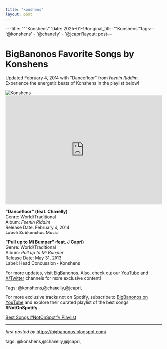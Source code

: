 ```yaml
---
title: "konshens"
layout: post
---
```

---title: "' 'Konshens''"date: 2025-01-19original_title: "'Konshens'"tags:  - '@konshens'  - '@chanelly'  - '@jcapri'layout: post---<!-- Title of the Post --><h1 >BigBanonos Favorite Songs by Konshens</h1> <!-- Introductory Text --><p >Updated February 4, 2014 with "Dancefloor" from <em>Feenin Riddim</em>. Experience the energetic beats of Konshens in the playlist below!</p> <!-- Featured Image --><div > <img src="https://i.scdn.co/image/ab67616d0000b2731a40dbda396e7c5dd82a2a13" alt="Konshens" /></div> <!-- Spotify Embed --><div > <iframe src="https://open.spotify.com/embed/playlist/140Jf3PXd8daurOD6PAGRB?utm_source=generator" width="100%" height="352" frameborder="0" allowfullscreen="" allow="autoplay; clipboard-write; encrypted-media; fullscreen; picture-in-picture" loading="lazy"></iframe></div> <!-- Song Information --><div > <p><strong>"Dancefloor" (feat. Chanelly)</strong><br> Genre: World/Traditional<br> Album: <em>Feenin Riddim</em><br> Release Date: February 4, 2014<br> Label: Subkonshus Music</p> <p><strong>"Pull up to Mi Bumper" (feat. J Capri)</strong><br> Genre: World/Traditional<br> Album: <em>Pull up to Mi Bumper</em><br> Release Date: May 31, 2013<br> Label: Head Concussion - Konshens</p></div> <!-- Footer Links --><div > <p>For more updates, visit <a href="https://bigbanonos.blogspot.com/" target="_blank">BigBanonos</a>. Also, check out our <a href="https://www.youtube.com/@BigBanonos" target="_blank">YouTube</a> and <a href="https://x.com/bigbanonos" target="_blank">X/Twitter</a> channels for more exclusive content!</p></div> <!-- Tags --><p >Tags: @konshens,@chanelly,@jcapri,</p><!--Subscribe and Playlist Links--><div>    <p>For more exclusive tracks not on Spotify, subscribe to <a href="https://www.youtube.com/@BigBanonos" target="_blank">BigBanonos on YouTube</a> and explore their curated playlist of the best songs <strong>#NotOnSpotify</strong>.</p>    <p><a href="https://www.youtube.com/playlist?list=PLtuNtuTatqI0kFahUCbtbfenC_ET5O_tr" target="_blank">Best Songs #NotOnSpotify Playlist<br /></a></p></div><hr /><p><em>first posted by</em> <a href="https://bigbanonos.blogspot.com/" rel="noopener" target="_new">https://bigbanonos.blogspot.com/</a></p><p>tags: @konshens,@chanelly,@jcapri,</p>